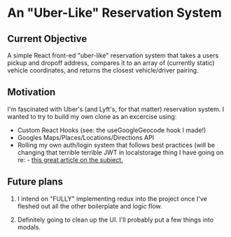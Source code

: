 # An "Uber-Like" Reservation System

## Current Objective

A simple React front-ed "uber-like" reservation system that takes a users pickup and dropoff address, compares it to an array of (currently static) vehicle coordinates, and returns the closest vehicle/driver pairing.

## Motivation

I'm fascinated with Uber's (and Lyft's, for that matter) reservation system. I wanted to try to build my own clone as an excercise using:

 * Custom React Hooks (see: the useGoogleGeocode hook I made!)
 * Googles Maps/Places/Locations/Directions API
 * Rolling my own auth/login system that follows best practices (will be changing that terrible terrible JWT in localstorage thing I have going on re: - <a href="https://www.rdegges.com/2018/please-stop-using-local-storage/">this great article on the subject.</a>

## Future plans

1. I intend on "FULLY" implementing redux into the project once I've fleshed out all the other boilerplate and logic flow.

2. Definitely going to clean up the UI. I'll probably put a few things into modals.
